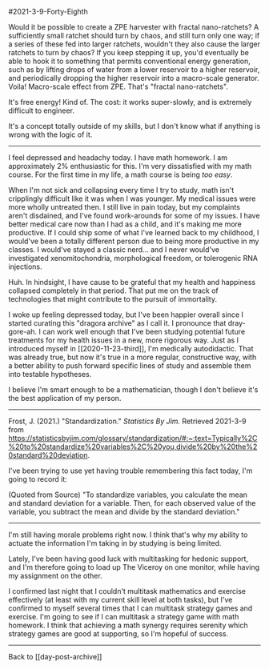 #2021-3-9-Forty-Eighth

Would it be possible to create a ZPE harvester with fractal nano-ratchets?  A sufficiently small ratchet should turn by chaos, and still turn only one way; if a series of these fed into larger ratchets, wouldn't they also cause the larger ratchets to turn by chaos?  If you keep stepping it up, you'd eventually be able to hook it to something that permits conventional energy generation, such as by lifting drops of water from a lower reservoir to a higher reservoir, and periodically dropping the higher reservoir into a macro-scale generator.  Voila!  Macro-scale effect from ZPE.  That's "fractal nano-ratchets".

It's free energy!  Kind of.  The cost: it works super-slowly, and is extremely difficult to engineer.

It's a concept totally outside of my skills, but I don't know what if anything is wrong with the logic of it.

---
I feel depressed and headachy today.  I have math homework.  I am approximately 2% enthusiastic for this.  I'm very dissatisfied with my math course.  For the first time in my life, a math course is being *too easy*.

When I'm not sick and collapsing every time I try to study, math isn't cripplingly difficult like it was when I was younger.  My medical issues were more wholly untreated then.  I still live in pain today, but my complaints aren't disdained, and I've found work-arounds for some of my issues.  I have better medical care now than I had as a child, and it's making me more productive.  If I could ship some of what I've learned back to my childhood, I would've been a totally different person due to being more productive in my classes.  I would've stayed a classic nerd... and I never would've investigated xenomitochondria, morphological freedom, or tolerogenic RNA injections.

Huh.  In hindsight, I have cause to be grateful that my health and happiness collapsed completely in that period.  That put me on the track of technologies that might contribute to the pursuit of immortality.

I woke up feeling depressed today, but I've been happier overall since I started curating this "dragora archive" as I call it.  I pronounce that dray-gore-ah.  I can work well enough that I've been studying potential future treatments for my health issues in a new, more rigorous way.  Just as I introduced myself in [[2020-11-23-third]], I'm medically autodidactic.  That was already true, but now it's true in a more regular, constructive way, with a better ability to push forward specific lines of study and assemble them into testable hypotheses.

I believe I'm smart enough to be a mathematician, though I don't believe it's the best application of my person.

---
Frost, J.  (2021.)  "Standardization."  *Statistics By Jim.*  Retrieved 2021-3-9 from https://statisticsbyjim.com/glossary/standardization/#:~:text=Typically%2C%20to%20standardize%20variables%2C%20you,divide%20by%20the%20standard%20deviation.

I've been trying to use yet having trouble remembering this fact today, I'm going to record it:

(Quoted from Source)
"To standardize variables, you calculate the mean and standard deviation for a variable.  Then, for each observed value of the variable, you subtract the mean and divide by the standard deviation."

---
I'm still having morale problems right now.  I think that's why my ability to actuate the information I'm taking in by studying is being limited.

Lately, I've been having good luck with multitasking for hedonic support, and I'm therefore going to load up The Viceroy on one monitor, while having my assignment on the other.

I confirmed last night that I couldn't multitask mathematics and exercise effectively (at least with my current skill level at both tasks), but I've confirmed to myself several times that I can multitask strategy games and exercise.  I'm going to see if I can multitask a strategy game with math homework.  I think that achieving a math synergy requires serenity which strategy games are good at supporting, so I'm hopeful of success.

---
Back to [[day-post-archive]]